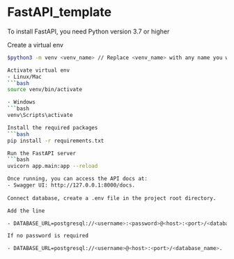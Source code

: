 # FastAPI_template
To install FastAPI, you need Python version 3.7 or higher

Create a virtual env
```bash
$python3 -m venv <venv_name> // Replace <venv_name> with any name you want

Activate virtual env
- Linux/Mac
```bash
source venv/bin/activate

- Windows
```bash
venv\Scripts\activate

Install the required packages
```bash
pip install -r requirements.txt

Run the FastAPI server
```bash
uvicorn app.main:app --reload

Once running, you can access the API docs at:
- Swagger UI: http://127.0.0.1:8000/docs.
  
Connect database, create a .env file in the project root directory.

Add the line

- DATABASE_URL=postgresql://<username>:<password>@<host>:<port>/<database_name>

If no password is required

- DATABASE_URL=postgresql://<username>@<host>:<port>/<database_name>.
